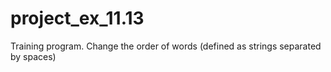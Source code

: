 # project_ex_11.13
Training program. Change the order of words (defined as strings separated by spaces)
